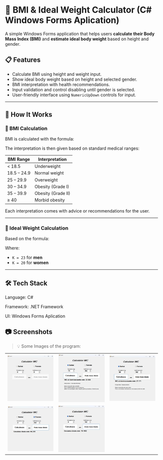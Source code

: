 
# 🧮 BMI & Ideal Weight Calculator (C# Windows Forms Aplication)

A simple Windows Forms application that helps users **calculate their Body Mass Index (BMI)** and **estimate ideal body weight** based on height and gender.

## 📋 Features

- Calculate BMI using height and weight input.
- Show ideal body weight based on height and selected gender.
- BMI interpretation with health recommendations.
- Input validation and control disabling until gender is selected.
- User-friendly interface using `NumericUpDown` controls for input.

---

## 🧠 How It Works

### 🎯 BMI Calculation

BMI is calculated with the formula:


The interpretation is then given based on standard medical ranges:

| BMI Range        | Interpretation        |
|------------------|------------------------|
| < 18.5           | Underweight            |
| 18.5 – 24.9      | Normal weight          |
| 25 – 29.9        | Overweight             |
| 30 – 34.9        | Obesity (Grade I)      |
| 35 – 39.9        | Obesity (Grade II)     |
| ≥ 40             | Morbid obesity         |

Each interpretation comes with advice or recommendations for the user.

---

### 🧮 Ideal Weight Calculation

Based on the formula:


Where:
- `K = 23` for **men**
- `K = 20` for **women**

---

## 🛠️ Tech Stack
Language: C#

Framework: .NET Framework

UI: Windows Forms Aplication

## 📷 Screenshots

> 💡 Some Images of the program:
<table>
  <tr>
    <td><img src="images/screenshot1.png" width="300"/></td>
    <td><img src="images/screenshot2.png" width="300"/></td>
    <td><img src="images/screenshot3.png" width="300"/></td>
  </tr>
  <tr>
    <td><img src="images/screenshot4.png" width="300"/></td>
    <td><img src="images/screenshot5.png" width="300"/></td>
    <td></td>
  </tr>
</table>
